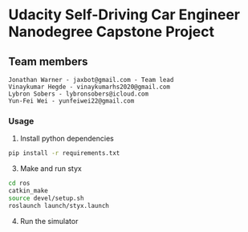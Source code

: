 # Udacity Self-Driving Car Engineer Nanodegree Capstone Project

## Team members

```
Jonathan Warner - jaxbot@gmail.com - Team lead
Vinaykumar Hegde - vinaykumarhs2020@gmail.com
Lybron Sobers - lybronsobers@icloud.com
Yun-Fei Wei - yunfeiwei22@gmail.com
```

### Usage

1. Install python dependencies
```bash
pip install -r requirements.txt
```
3. Make and run styx
```bash
cd ros
catkin_make
source devel/setup.sh
roslaunch launch/styx.launch
```
4. Run the simulator
